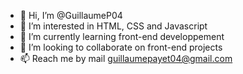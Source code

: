 - 👋 Hi, I’m @GuillaumeP04
- 👀 I’m interested in HTML, CSS and Javascript
- 🌱 I’m currently learning front-end developpement
- 💞️ I’m looking to collaborate on front-end projects
- 📫 Reach me by mail guillaumepayet04@gmail.com

<!---
GuillaumeP04/GuillaumeP04 is a ✨ special ✨ repository because its `README.md` (this file) appears on your GitHub profile.
You can click the Preview link to take a look at your changes.
--->
